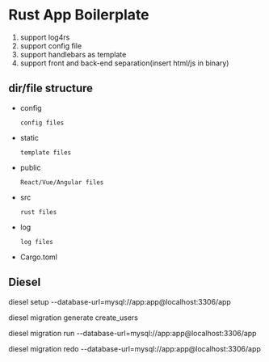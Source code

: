 # Rust App Boilerplate

1. support log4rs
2. support config file
3. support handlebars as template
4. support front and back-end separation(insert html/js in binary)


## dir/file structure
- config
     
      config files
      
- static

      template files
      
- public

      React/Vue/Angular files
     
- src

      rust files

- log

      log files
            
- Cargo.toml


## Diesel

diesel setup --database-url=mysql://app:app@localhost:3306/app

diesel migration generate create_users

diesel migration run --database-url=mysql://app:app@localhost:3306/app

diesel migration redo --database-url=mysql://app:app@localhost:3306/app
